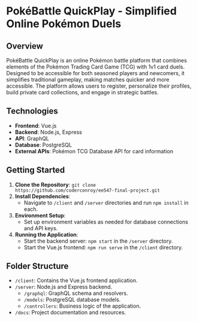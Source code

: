 # PokéBattle QuickPlay - Simplified Online Pokémon Duels

## Overview
PokéBattle QuickPlay is an online Pokémon battle platform that combines elements of the Pokémon Trading Card Game (TCG) with 1v1 card duels. Designed to be accessible for both seasoned players and newcomers, it simplifies traditional gameplay, making matches quicker and more accessible. The platform allows users to register, personalize their profiles, build private card collections, and engage in strategic battles.

## Technologies
- **Frontend**: Vue.js
- **Backend**: Node.js, Express
- **API**: GraphQL
- **Database**: PostgreSQL
- **External APIs**: Pokémon TCG Database API for card information

## Getting Started
1. **Clone the Repository**: `git clone https://github.com/coderconroy/ee547-final-project.git`
2. **Install Dependencies**:
   - Navigate to `/client` and `/server` directories and run `npm install` in each.
3. **Environment Setup**:
   - Set up environment variables as needed for database connections and API keys.
4. **Running the Application**:
   - Start the backend server: `npm start` in the `/server` directory.
   - Start the Vue.js frontend: `npm run serve` in the `/client` directory.

## Folder Structure
- `/client`: Contains the Vue.js frontend application.
- `/server`: Node.js and Express backend.
  - `/graphql`: GraphQL schema and resolvers.
  - `/models`: PostgreSQL database models.
  - `/controllers`: Business logic of the application.
- `/docs`: Project documentation and resources.